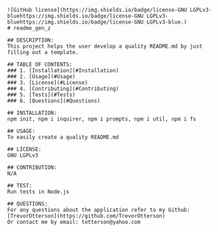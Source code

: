 
    ![GitHub license](https://img.shields.io/badge/license-GNU LGPLv3-bluehttps://img.shields.io/badge/license-GNU LGPLv3-bluehttps://img.shields.io/badge/license-GNU LGPLv3-blue.)
    # readme_gen_z
    
    ## DESCRIPTION:
    This project helps the user develop a quality README.md by just filling out a template.

    ## TABLE OF CONTENTS: 
    ### 1. [Installation](#Installation)
    ### 2. [Usage](#Usage) 
    ### 3. [License](#License) 
    ### 4. [Contributing](#Contributing) 
    ### 5. [Tests](#Tests)
    ### 6. [Questions](#Questions) 

    ## INSTALLATION:
    npm init, npm i inquirer, npm i prompts, npm i util, npm i fs

    ## USAGE:
    To easily create a quality README.md

    ## LICENSE:
    GNU LGPLv3

    ## CONTRIBUTION:
    N/A

    ## TEST:
    Run tests in Node.js

    ## QUESTIONS:
    For any questions about the application refer to my Github: [TrevorOtterson](https://github.com/TrevorOtterson)
    Or contact me by email: totterson@yahoo.com
    